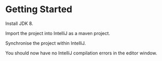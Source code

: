Getting Started
===============

Install JDK 8. 

Import the project into IntelliJ as a maven project.  

Synchronise the project within IntelliJ.

You should now have no IntelliJ compilation errors in the editor window.